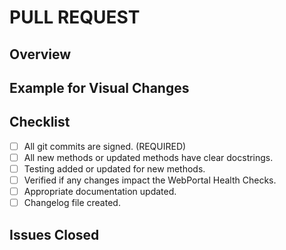 <!--
Please read and fill out this form before submitting your PR.

IMPORTANT:
Before continuing, please make sure that your commits are signed!
Setting up signing commits:
https://docs.github.com/en/authentication/managing-commit-signature-verification/signing-commits
Signing existing commits:
https://superuser.com/a/1123928/664691
-->

# PULL REQUEST

## Overview

<!--
Provide a detailed description of the change.
-->

## Example for Visual Changes

<!--
For user facing features please provide proof that the format is as expected.
Screen shots and/or asciinema recordings are very helpful.
-->

## Checklist

<!--
Review and complete the checklist to ensure that the PR is complete before
assigned to an approver. Leave blank any that you are unsure about.
-->

- [ ] All git commits are signed. (REQUIRED)
- [ ] All new methods or updated methods have clear docstrings.
- [ ] Testing added or updated for new methods.
- [ ] Verified if any changes impact the WebPortal Health Checks.
- [ ] Appropriate documentation updated.
- [ ] Changelog file created.

## Issues Closed

<!--
Use the `Closes` keyword to automatically close the issue on merge.
Example: Closes #XXXX
-->
